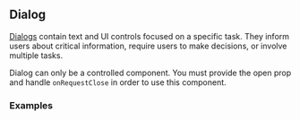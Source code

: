 ## Dialog

[Dialogs](https://www.google.com/design/spec/components/dialogs.html) contain text
and UI controls focused on a specific task. They inform users about critical information,
require users to make decisions, or involve multiple tasks.

Dialog can only be a controlled component.
You must provide the open prop and handle `onRequestClose` in order to use this component.

### Examples
